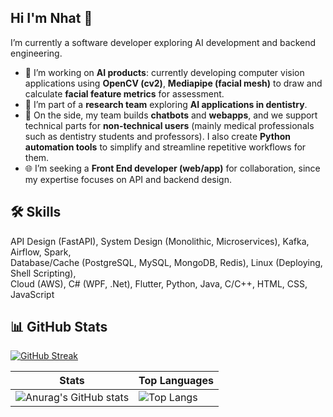 ## Hi I'm Nhat 👋

I’m currently a software developer exploring AI development and backend engineering.  
* 🔬 I’m working on **AI products**: currently developing computer vision applications using **OpenCV (cv2)**, **Mediapipe (facial mesh)** to draw and calculate **facial feature metrics** for assessment.  
* 🦷 I’m part of a **research team** exploring **AI applications in dentistry**.  
* 🤖 On the side, my team builds **chatbots** and **webapps**, and we support technical parts for **non-technical users** (mainly medical professionals such as dentistry students and professors). I also create **Python automation tools** to simplify and streamline repetitive workflows for them.  
* 🌐 I’m seeking a **Front End developer (web/app)** for collaboration, since my expertise focuses on API and backend design.  

## 🛠 Skills
API Design (FastAPI), System Design (Monolithic, Microservices), Kafka, Airflow, Spark,  
Database/Cache (PostgreSQL, MySQL, MongoDB, Redis), Linux (Deploying, Shell Scripting),  
Cloud (AWS), C# (WPF, .Net), Flutter, Python, Java, C/C++, HTML, CSS, JavaScript  

## 📊 GitHub Stats
[![GitHub Streak](https://github-readme-streak-statss-chi.vercel.app?user=NguyenNhat4&theme=github-dark-blue)](https://git.io/streak-stats)  

| Stats | Top Languages |
|--------|--------|
| ![Anurag's GitHub stats](https://github-readme-stats.vercel.app/api?username=NguyenNhat4&show_icons=true&theme=github_dark) | ![Top Langs](https://github-readme-stats.vercel.app/api/top-langs/?username=NguyenNhat4&layout=compact&theme=tokyonight&exclude_repo=auto_checkonline_messenger---publish,Tool-dkhp-2023,UIT_TCCT) |
